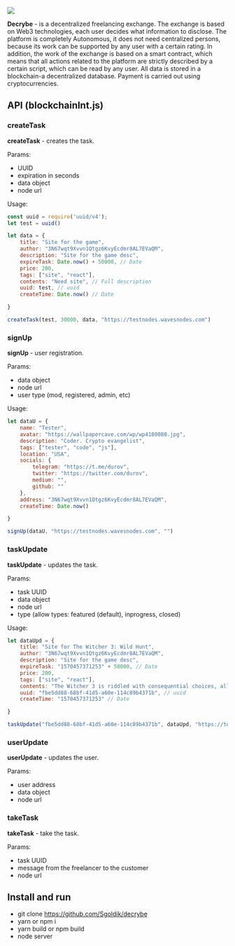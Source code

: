 ![](https://decrybe.com/img/decrybe-logo-without-bg.png)

**Decrybe** - is a decentralized freelancing exchange. The exchange is based on Web3 technologies, each user decides what information to disclose. The platform is completely Autonomous, it does not need centralized persons, because its work can be supported by any user with a certain rating. In addition, the work of the exchange is based on a smart contract, which means that all actions related to the platform are strictly described by a certain script, which can be read by any user. All data is stored in a blockchain-a decentralized database. Payment is carried out using cryptocurrencies.

## API (blockchainInt.js)
### createTask
**createTask** - creates the task.

Params:
- UUID
- expiration in seconds
-  data object
- node url

Usage:
```javascript
const uuid = require('uuid/v4');
let test = uuid()

let data = {
    title: "Site for the game",
    author: "3N67wqt9Xvvn1Qtgz6KvyEcdmr8AL7EVaQM",
    description: "Site for the game desc",
    expireTask: Date.now() + 50000, // Date
    price: 200,
    tags: ["site", "react"],
    contents: "Need site", // Full description
    uuid: test, // uuid
    createTime: Date.now() // Date

}

createTask(test, 30000, data, "https://testnodes.wavesnodes.com")

```

### signUp
**signUp** - user registration.

Params:
- data object
- node url
- user type (mod, registered, admin, etc)

Usage:
```javascript
let dataU = {
    name: "Tester",
    avatar: "https://wallpapercave.com/wp/wp4180080.jpg",
    description: "Coder. Crypto evangelist",
    tags: ["tester", "code", "js"],
    location: "USA",
    socials: {
        telegram: "https://t.me/durov",
        twitter: "https://twitter.com/durov",
        medium: "",
        github: ""
    },
    address: "3N67wqt9Xvvn1Qtgz6KvyEcdmr8AL7EVaQM",
    createTime: Date.now()

}

signUp(dataU, "https://testnodes.wavesnodes.com", "")
```
### taskUpdate
**taskUpdate** - updates the task.

Params:
- task UUID
- data object
- node url
- type (allow types: featured (default), inprogress, closed)

Usage:
```javascript
let dataUpd = {
    title: "Site for The Witcher 3: Wild Hunt",
    author: "3N67wqt9Xvvn1Qtgz6KvyEcdmr8AL7EVaQM",
    description: "Site for the game desc",
    expireTask: "1570457371253" + 50000, // Date
    price: 200,
    tags: ["site", "react"],
    contents: "The Witcher 3 is riddled with consequential choices, all of which add up to a whopping 36 possible endgame states. Luckily, most of these are small variations of each other; there are, in fact, just three major endings.", // Full description
    uuid: "fbe5dd88-68bf-41d5-a60e-114c89b4371b", // uuid
    createTime: "1570457371253" // Date

}

taskUpdate("fbe5dd88-68bf-41d5-a60e-114c89b4371b", dataUpd, "https://testnodes.wavesnodes.com")
```

### userUpdate
**userUpdate** - updates the user.

Params:
- user address
- data object
- node url

### takeTask
**takeTask** - take the task.

Params:
- task UUID
- message from the freelancer to the customer
- node url

## Install and run
- git clone https://github.com/Sgoldik/decrybe
- yarn or npm i
- yarn build or npm build
- node server